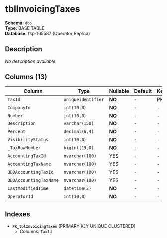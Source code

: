 # tblInvoicingTaxes

**Schema:** `dbo`  
**Type:** BASE TABLE  
**Database:** fsp-165587 (Operator Replica)

## Description

*No description available*

## Columns (13)

| Column | Type | Nullable | Default | Keys | Description |
|--------|------|----------|---------|------|-------------|
| `TaxId` | `uniqueidentifier` | **NO** | `-` | PK | - |
| `CompanyId` | `int(10,0)` | **NO** | `-` | - | - |
| `Number` | `int(10,0)` | **NO** | `-` | - | - |
| `Description` | `varchar(150)` | **NO** | `-` | - | - |
| `Percent` | `decimal(6,4)` | **NO** | `-` | - | - |
| `VisibilityStatus` | `int(10,0)` | **NO** | `-` | - | - |
| `_TaxRowNumber` | `bigint(19,0)` | **NO** | `-` | - | - |
| `AccountingTaxId` | `nvarchar(100)` | YES | `-` | - | - |
| `AccountingTaxName` | `nvarchar(100)` | YES | `-` | - | - |
| `QBDAccountingTaxId` | `nvarchar(100)` | YES | `-` | - | - |
| `QBDAccountingTaxName` | `nvarchar(100)` | YES | `-` | - | - |
| `LastModifiedTime` | `datetime(3)` | **NO** | `-` | - | - |
| `OperatorId` | `int(10,0)` | **NO** | `-` | - | - |

## Indexes

- **`PK_tblInvoicingTaxes`** (PRIMARY KEY UNIQUE CLUSTERED)
  - Columns: `TaxId`
